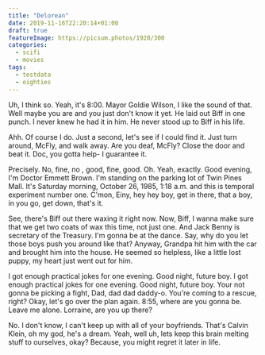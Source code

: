 ```yaml
---
title: "Delorean"
date: 2019-11-16T22:20:14+01:00
draft: true
featureImage: https://picsum.photos/1920/300
categories:
  - scifi
  - movies
tags:
  - testdata
  - eighties
---
```

Uh, I think so. Yeah, it's 8:00. Mayor Goldie Wilson, I like the sound of that. Well maybe you are and you just don't know it yet. He laid out Biff in one punch. I never knew he had it in him. He never stood up to Biff in his life.

Ahh. Of course I do. Just a second, let's see if I could find it. Just turn around, McFly, and walk away. Are you deaf, McFly? Close the door and beat it. Doc, you gotta help- I guarantee it.

Precisely. No, fine, no , good, fine, good. Oh. Yeah, exactly. Good evening, I'm Doctor Emmett Brown. I'm standing on the parking lot of Twin Pines Mall. It's Saturday morning, October 26, 1985, 1:18 a.m. and this is temporal experiment number one. C'mon, Einy, hey hey boy, get in there, that a boy, in you go, get down, that's it.

See, there's Biff out there waxing it right now. Now, Biff, I wanna make sure that we get two coats of wax this time, not just one. And Jack Benny is secretary of the Treasury. I'm gonna be at the dance. Say, why do you let those boys push you around like that? Anyway, Grandpa hit him with the car and brought him into the house. He seemed so helpless, like a little lost puppy, my heart just went out for him.

I got enough practical jokes for one evening. Good night, future boy. I got enough practical jokes for one evening. Good night, future boy. Your not gonna be picking a fight, Dad, dad dad daddy-o. You're coming to a rescue, right? Okay, let's go over the plan again. 8:55, where are you gonna be. Leave me alone. Lorraine, are you up there?

No. I don't know, I can't keep up with all of your boyfriends. That's Calvin Klein, oh my god, he's a dream. Yeah, well uh, lets keep this brain melting stuff to ourselves, okay? Because, you might regret it later in life.
